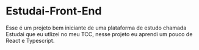 # Estudai-Front-End
Esse é um projeto bem iniciante de uma plataforma de estudo chamada Estudai que eu utlizei no meu TCC, nesse projeto eu aprendi um pouco de React e Typescript.
